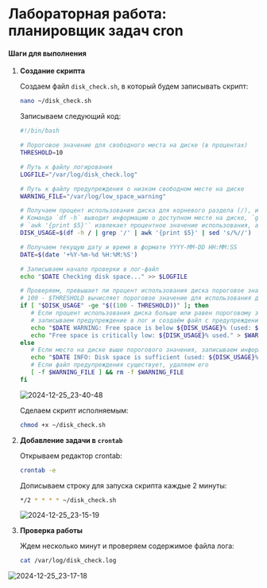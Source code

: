 # Лабораторная работа: планировщик задач cron

#### **Шаги для выполнения**

1. **Создание скрипта**
   
   Создаем файл `disk_check.sh`, в который будем записывать скрипт:
   
   ```bash
   nano ~/disk_check.sh
   ```
   
   Записываем следующий код:
   
    ```bash
   #!/bin/bash
   
   # Пороговое значение для свободного места на диске (в процентах)
   THRESHOLD=10
   
   # Путь к файлу логирования
   LOGFILE="/var/log/disk_check.log"
   
   # Путь к файлу предупреждения о низком свободном месте на диске
   WARNING_FILE="/var/log/low_space_warning"
   
   # Получаем процент использования диска для корневого раздела (/), используя команду df
   # Команда `df -h` выводит информацию о доступном месте на диске, `grep '/'` фильтрует строку с корневым разделом,
   # `awk '{print $5}'` извлекает процентное значение использования, а `sed 's/%//'` удаляет символ процента.
   DISK_USAGE=$(df -h / | grep '/' | awk '{print $5}' | sed 's/%//')
   
   # Получаем текущую дату и время в формате YYYY-MM-DD HH:MM:SS
   DATE=$(date '+%Y-%m-%d %H:%M:%S')
   
   # Записываем начало проверки в лог-файл
   echo "$DATE Checking disk space..." >> $LOGFILE
   
   # Проверяем, превышает ли процент использования диска пороговое значение
   # 100 - $THRESHOLD вычисляет пороговое значение для использования диска (например, если THRESHOLD=10, то это 90% использования)
   if [ "$DISK_USAGE" -ge "$((100 - THRESHOLD))" ]; then
       # Если процент использования диска больше или равен пороговому значению (диск заполнен на 90% или больше),
       # записываем предупреждение в лог и создаём файл с предупреждением.
       echo "$DATE WARNING: Free space is below ${DISK_USAGE}% (used: ${DISK_USAGE}%)" >> $LOGFILE
       echo "Free space is critically low: ${DISK_USAGE}% used." > $WARNING_FILE
   else
       # Если место на диске выше порогового значения, записываем информацию в лог.
       echo "$DATE INFO: Disk space is sufficient (used: ${DISK_USAGE}%)" >> $LOGFILE
       # Если файл предупреждения существует, удаляем его
       [ -f $WARNING_FILE ] && rm -f $WARNING_FILE
   fi

    ```

   ![2024-12-25_23-40-48](https://github.com/user-attachments/assets/c6906fa2-a449-4d7d-a36e-b81c5055d58c)

   Сделаем скрипт исполняемым:
   
   ```bash
   chmod +x ~/disk_check.sh
   ```

2. **Добавление задачи в `crontab`**
   
   Открываем редактор crontab:
   
   ```bash
   crontab -e
   ```

   Дописываем строку для запуска скрипта каждые 2 минуты:
   
   ```bash
   */2 * * * * ~/disk_check.sh
   ```
   
   ![2024-12-25_23-15-19](https://github.com/user-attachments/assets/85a0a50d-88ad-404d-823a-82b859f900a0)

3. **Проверка работы**
   
   Ждем несколько минут и проверяем содержимое файла лога:
   
   ```bash
   cat /var/log/disk_check.log
   ```

  ![2024-12-25_23-17-18](https://github.com/user-attachments/assets/49fe8e9c-273b-4957-86a7-fd7024f32da9)

